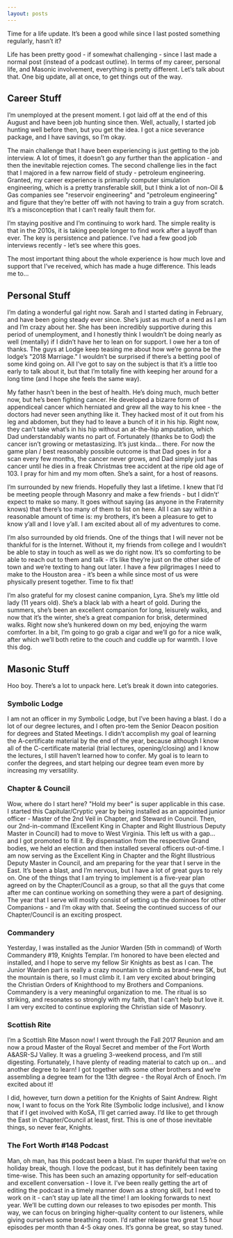 ```yaml
---
layout: posts
---
```

Time for a life update. It’s been a good while since I last posted something regularly, hasn’t it?

Life has been pretty good - if somewhat challenging - since I last made a normal post (instead of a podcast outline). In terms of my career, personal life, and Masonic involvement, everything is pretty different. Let’s talk about that. One big update, all at once, to get things out of the way.

## Career Stuff

I’m unemployed at the present moment. I got laid off at the end of this August and have been job hunting since then. Well, actually, I started job hunting well before then, but you get the idea. I got a nice severance package, and I have savings, so I’m okay.

The main challenge that I have been experiencing is just getting to the job interview. A lot of times, it doesn’t go any further than the application - and then the inevitable rejection comes. The second challenge lies in the fact that I majored in a few narrow field of study - petroleum engineering. Granted, my career experience is primarily computer simulation engineering, which is a pretty transferable skill, but I think a lot of non-Oil & Gas companies see "reservoir engineering" and "petroleum engineering" and figure that they’re better off with not having to train a guy from scratch. It’s a misconception that I can’t really fault them for.

I’m staying positive and I’m continuing to work hard. The simple reality is that in the 2010s, it is taking people longer to find work after a layoff than ever. The key is persistence and patience. I’ve had a few good job interviews recently - let’s see where this goes.

The most important thing about the whole experience is how much love and support that I’ve received, which has made a huge difference. This leads me to...

## Personal Stuff

I’m dating a wonderful gal right now. Sarah and I started dating in February, and have been going steady ever since. She’s just as much of a nerd as I am and I’m crazy about her. She has been incredibly supportive during this period of unemployment, and I honestly think I wouldn’t be doing nearly as well (mentally) if I didn’t have her to lean on for support. I owe her a ton of thanks. The guys at Lodge keep teasing me about how we’re gonna be the lodge’s "2018 Marriage." I wouldn’t be surprised if there’s a betting pool of some kind going on. All I’ve got to say on the subject is that it’s a little too early to talk about it, but that I’m totally fine with keeping her around for a long time (and I hope she feels the same way).

My father hasn’t been in the best of health. He’s doing much, much better now, but he’s been fighting cancer. He developed a bizarre form of appendiceal cancer which herniated and grew all the way to his knee - the doctors had never seen anything like it. They hacked most of it out from his leg and abdomen, but they had to leave a bunch of it in his hip. Right now, they can’t take what’s in his hip without an at-the-hip amputation, which Dad understandably wants no part of. Fortunately (thanks be to God) the cancer isn’t growing or metastasizing. It’s just kinda…​ there. For now the game plan / best reasonably possible outcome is that Dad goes in for a scan every few months, the cancer never grows, and Dad simply just has cancer until he dies in a freak Christmas tree accident at the ripe old age of 103. I pray for him and my mom often. She’s a saint, for a host of reasons.

I’m surrounded by new friends. Hopefully they last a lifetime. I knew that I’d be meeting people through Masonry and make a few friends - but I didn’t' expect to make so many. It goes without saying (as anyone in the Fraternity knows) that there’s too many of them to list on here. All I can say within a reasonable amount of time is: my brothers, it’s been a pleasure to get to know y’all and I love y’all. I am excited about all of my adventures to come.

I’m also surrounded by old friends. One of the things that I will never not be thankful for is the Internet. Without it, my friends from college and I wouldn’t be able to stay in touch as well as we do right now. It’s so comforting to be able to reach out to them and talk - it’s like they’re just on the other side of town and we’re texting to hang out later. I have a few pilgrimages I need to make to the Houston area - it’s been a while since most of us were physically present together. Time to fix that!

I’m also grateful for my closest canine companion, Lyra. She’s my little old lady (11 years old). She’s a black lab with a heart of gold. During the summers, she’s been an excellent companion for long, leisurely walks, and now that it’s the winter, she’s a great companion for brisk, determined walks. Right now she’s hunkered down on my bed, enjoying the warm comforter. In a bit, I’m going to go grab a cigar and we’ll go for a nice walk, after which we’ll both retire to the couch and cuddle up for warmth. I love this dog.

## Masonic Stuff

Hoo boy. There’s a lot to unpack here. Let’s break it down into categories.

### Symbolic Lodge

I am not an officer in my Symbolic Lodge, but I’ve been having a blast. I do a lot of our degree lectures, and I often pro-tem the Senior Deacon position for degrees and Stated Meetings. I didn’t accomplish my goal of learning the A-certificate material by the end of the year, because although I know all of the C-certificate material (trial lectures, opening/closing) and I know the lectures, I still haven’t learned how to confer. My goal is to learn to confer the degrees, and start helping our degree team even more by increasing my versatility.

### Chapter & Council

Wow, where do I start here? "Hold my beer" is super applicable in this case. I started this Capitular/Cryptic year by being installed as an appointed junior officer - Master of the 2nd Veil in Chapter, and Steward in Council. Then, our 2nd-in-command (Excellent King in Chapter and Right Illustrious Deputy Master in Council) had to move to West Virginia. This left us with a gap…​ and I got promoted to fill it. By dispensation from the respective Grand bodies, we held an election and then installed several officers out-of-time. I am now serving as the Excellent King in Chapter and the Right Illustrious Deputy Master in Council, and am preparing for the year that I serve in the East. It’s been a blast, and I’m nervous, but I have a lot of great guys to rely on. One of the things that I am trying to implement is a five-year plan agreed on by the Chapter/Council as a group, so that all the guys that come after me can continue working on something they were a part of designing. The year that I serve will mostly consist of setting up the dominoes for other Companions - and I’m okay with that. Seeing the continued success of our Chapter/Council is an exciting prospect.

### Commandery

Yesterday, I was installed as the Junior Warden (5th in command) of Worth Commandery #19, Knights Templar. I’m honored to have been elected and installed, and I hope to serve my fellow Sir Knights as best as I can. The Junior Warden part is really a crazy mountain to climb as brand-new SK, but the mountain is there, so I must climb it. I am very excited about bringing the Christian Orders of Knighthood to my Brothers and Companions. Commandery is a very meaningful organization to me. The ritual is so striking, and resonates so strongly with my faith, that I can’t help but love it. I am very excited to continue exploring the Christian side of Masonry.

### Scottish Rite

I’m a Scottish Rite Mason now! I went through the Fall 2017 Reunion and am now a proud Master of the Royal Secret and member of the Fort Worth A&ASR-SJ Valley. It was a grueling 3-weekend process, and I’m still digesting. Fortunately, I have plenty of reading material to catch up on... and another degree to learn! I got together with some other brothers and we’re assembling a degree team for the 13th degree - the Royal Arch of Enoch. I’m excited about it!

I did, however, turn down a petition for the Knights of Saint Andrew. Right now, I want to focus on the York Rite (Symbolic lodge inclusive), and I know that if I get involved with KoSA, I’ll get carried away. I’d like to get through the East in Chapter/Council at least, first. This is one of those inevitable things, so never fear, Knights.

### The Fort Worth #148 Podcast

Man, oh man, has this podcast been a blast. I’m super thankful that we’re on holiday break, though. I love the podcast, but it has definitely been taxing time-wise. This has been such an amazing opportunity for self-education and excellent conversation - I love it. I’ve been really getting the art of editing the podcast in a timely manner down as a strong skill, but I need to work on it - can’t stay up late all the time! I am looking forwards to next year. We’ll be cutting down our releases to two episodes per month. This way, we can focus on bringing higher-quality content to our listeners, while giving ourselves some breathing room. I’d rather release two great 1.5 hour episodes per month than 4-5 okay ones. It’s gonna be great, so stay tuned.
